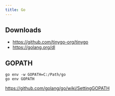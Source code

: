 ```yaml
---
title: Go
---
```


## Downloads

- <https://github.com/tinygo-org/tinygo>
- <https://golang.org/dl>

## GOPATH

~~~
go env -w GOPATH=C:/Path/go
go env GOPATH
~~~

<https://github.com/golang/go/wiki/SettingGOPATH>
